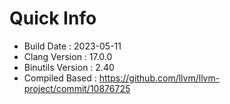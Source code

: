 # Quick Info
* Build Date : 2023-05-11
* Clang Version : 17.0.0
* Binutils Version : 2.40
* Compiled Based : https://github.com/llvm/llvm-project/commit/10876725
